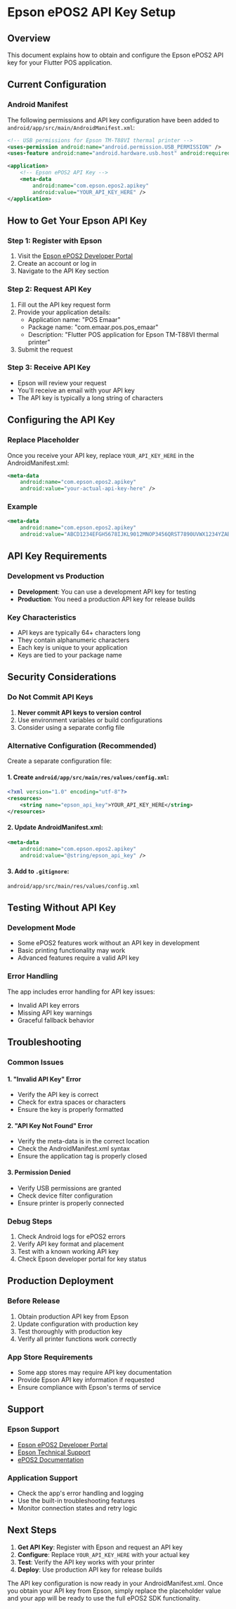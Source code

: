 # Epson ePOS2 API Key Setup

## Overview
This document explains how to obtain and configure the Epson ePOS2 API key for your Flutter POS application.

## Current Configuration

### Android Manifest
The following permissions and API key configuration have been added to `android/app/src/main/AndroidManifest.xml`:

```xml
<!-- USB permissions for Epson TM-T88VI thermal printer -->
<uses-permission android:name="android.permission.USB_PERMISSION" />
<uses-feature android:name="android.hardware.usb.host" android:required="false" />

<application>
    <!-- Epson ePOS2 API Key -->
    <meta-data
        android:name="com.epson.epos2.apikey"
        android:value="YOUR_API_KEY_HERE" />
</application>
```

## How to Get Your Epson API Key

### Step 1: Register with Epson
1. Visit the [Epson ePOS2 Developer Portal](https://www.epson-biz.com/modules/pos/index.php?page=epos2_developer)
2. Create an account or log in
3. Navigate to the API Key section

### Step 2: Request API Key
1. Fill out the API key request form
2. Provide your application details:
   - Application name: "POS Emaar"
   - Package name: "com.emaar.pos.pos_emaar"
   - Description: "Flutter POS application for Epson TM-T88VI thermal printer"
3. Submit the request

### Step 3: Receive API Key
- Epson will review your request
- You'll receive an email with your API key
- The API key is typically a long string of characters

## Configuring the API Key

### Replace Placeholder
Once you receive your API key, replace `YOUR_API_KEY_HERE` in the AndroidManifest.xml:

```xml
<meta-data
    android:name="com.epson.epos2.apikey"
    android:value="your-actual-api-key-here" />
```

### Example
```xml
<meta-data
    android:name="com.epson.epos2.apikey"
    android:value="ABCD1234EFGH5678IJKL9012MNOP3456QRST7890UVWX1234YZAB5678CDEF9012" />
```

## API Key Requirements

### Development vs Production
- **Development**: You can use a development API key for testing
- **Production**: You need a production API key for release builds

### Key Characteristics
- API keys are typically 64+ characters long
- They contain alphanumeric characters
- Each key is unique to your application
- Keys are tied to your package name

## Security Considerations

### Do Not Commit API Keys
1. **Never commit API keys to version control**
2. Use environment variables or build configurations
3. Consider using a separate config file

### Alternative Configuration (Recommended)
Create a separate configuration file:

#### 1. Create `android/app/src/main/res/values/config.xml`:
```xml
<?xml version="1.0" encoding="utf-8"?>
<resources>
    <string name="epson_api_key">YOUR_API_KEY_HERE</string>
</resources>
```

#### 2. Update AndroidManifest.xml:
```xml
<meta-data
    android:name="com.epson.epos2.apikey"
    android:value="@string/epson_api_key" />
```

#### 3. Add to `.gitignore`:
```
android/app/src/main/res/values/config.xml
```

## Testing Without API Key

### Development Mode
- Some ePOS2 features work without an API key in development
- Basic printing functionality may work
- Advanced features require a valid API key

### Error Handling
The app includes error handling for API key issues:
- Invalid API key errors
- Missing API key warnings
- Graceful fallback behavior

## Troubleshooting

### Common Issues

#### 1. "Invalid API Key" Error
- Verify the API key is correct
- Check for extra spaces or characters
- Ensure the key is properly formatted

#### 2. "API Key Not Found" Error
- Verify the meta-data is in the correct location
- Check the AndroidManifest.xml syntax
- Ensure the application tag is properly closed

#### 3. Permission Denied
- Verify USB permissions are granted
- Check device filter configuration
- Ensure printer is properly connected

### Debug Steps
1. Check Android logs for ePOS2 errors
2. Verify API key format and placement
3. Test with a known working API key
4. Check Epson developer portal for key status

## Production Deployment

### Before Release
1. Obtain production API key from Epson
2. Update configuration with production key
3. Test thoroughly with production key
4. Verify all printer functions work correctly

### App Store Requirements
- Some app stores may require API key documentation
- Provide Epson API key information if requested
- Ensure compliance with Epson's terms of service

## Support

### Epson Support
- [Epson ePOS2 Developer Portal](https://www.epson-biz.com/modules/pos/index.php?page=epos2_developer)
- [Epson Technical Support](https://www.epson-biz.com/modules/pos/index.php?page=support)
- [ePOS2 Documentation](https://www.epson-biz.com/modules/pos/index.php?page=epos2_doc)

### Application Support
- Check the app's error handling and logging
- Use the built-in troubleshooting features
- Monitor connection states and retry logic

## Next Steps

1. **Get API Key**: Register with Epson and request an API key
2. **Configure**: Replace `YOUR_API_KEY_HERE` with your actual key
3. **Test**: Verify the API key works with your printer
4. **Deploy**: Use production API key for release builds

The API key configuration is now ready in your AndroidManifest.xml. Once you obtain your API key from Epson, simply replace the placeholder value and your app will be ready to use the full ePOS2 SDK functionality.
